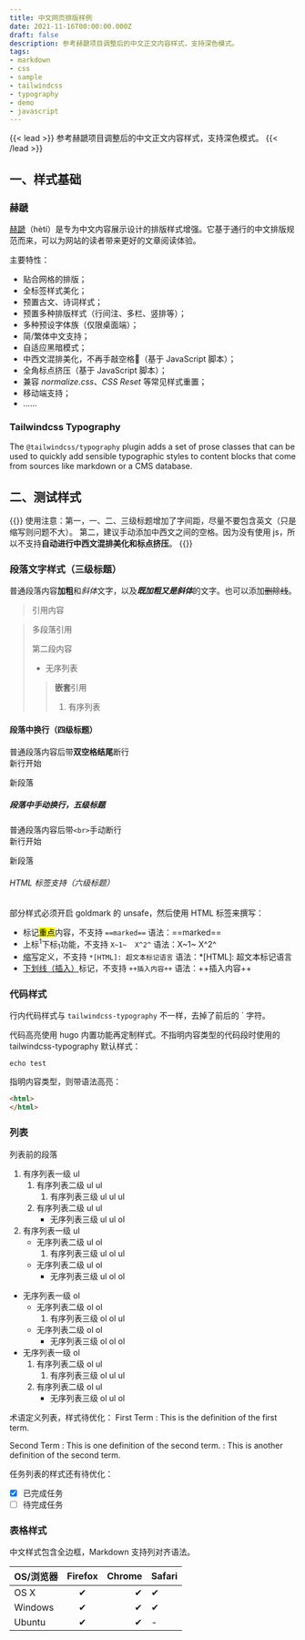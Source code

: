 ```yaml
---
title: 中文网页排版样例
date: 2021-11-16T00:00:00.000Z
draft: false
description: 参考赫蹏项目调整后的中文正文内容样式，支持深色模式。
tags: 
- markdown
- css
- sample
- tailwindcss
- typography
- demo
- javascript
---
```


{{< lead >}}
参考赫蹏项目调整后的中文正文内容样式，支持深色模式。
{{< /lead >}}

## 一、样式基础

### 赫蹏

[赫蹏](https://github.com/sivan/heti)（hètí）是专为中文内容展示设计的排版样式增强。它基于通行的中文排版规范而来，可以为网站的读者带来更好的文章阅读体验。

主要特性：
- 贴合网格的排版；
- 全标签样式美化；
- 预置古文、诗词样式；
- 预置多种排版样式（行间注、多栏、竖排等）；
- 多种预设字体族（仅限桌面端）；
- 简/繁体中文支持；
- 自适应黑暗模式；
- 中西文混排美化，不再手敲空格👏（基于 JavaScript 脚本）；
- 全角标点挤压（基于 JavaScript 脚本）；
- 兼容 *normalize.css*、*CSS Reset* 等常见样式重置；
- 移动端支持；
- ……

### Tailwindcss Typography

The `@tailwindcss/typography` plugin adds a set of prose classes that can be used to quickly add sensible typographic styles to content blocks that come from sources like markdown or a CMS database.

## 二、测试样式

{{<alert>}}
使用注意：第一，一、二、三级标题增加了字间距，尽量不要包含英文（只是缩写则问题不大）。
第二，建议手动添加中西文之间的空格。因为没有使用 js，所以不支持**自动进行中西文混排美化和标点挤压**。
{{</alert>}}

### 段落文字样式（三级标题）
普通段落内容**加粗**和*斜体*文字，以及***既加粗又是斜体***的文字。也可以添加~~删除线~~。

> 引用内容

> 多段落引用
>
> 第二段内容
> - 无序列表
>> **嵌套**引用
>> 1. 有序列表

#### 段落中换行（四级标题）
普通段落内容后带**双空格结尾**断行  
新行开始

新段落
##### 段落中手动换行，五级标题
普通段落内容后带`<br>`手动断行<br>
新行开始

新段落

###### HTML 标签支持（六级标题）
部分样式必须开启 goldmark 的 unsafe，然后使用 HTML 标签来撰写：
* 标记<mark>重点</mark>内容，不支持 `==marked==` 语法：==marked==
* 上标<sup>1</sup>下标<sub>1</sub>功能，不支持 `X~1~  X^2^` 语法：X~1~  X^2^
* <abbr title="缩略语">缩写</abbr>定义，不支持 `*[HTML]: 超文本标记语言` 语法：*[HTML]: 超文本标记语言
* <ins>下划线（插入）</ins>标记，不支持 `++插入内容++` 语法：++插入内容++

### 代码样式
行内代码样式与 `tailwindcss-typography` 不一样，去掉了前后的 ` 字符。

代码高亮使用 hugo 内置功能再定制样式。不指明内容类型的代码段时使用的 tailwindcss-typography 默认样式：
```
echo test
```

指明内容类型，则带语法高亮：

```html
<html>
</html>
```

### 列表

列表前的段落
1. 有序列表一级 ul
    1. 有序列表二级 ul ul
        1. 有序列表三级 ul ul ul
    1. 有序列表二级 ul ul
        - 无序列表三级 ul ul ol
2. 有序列表一级 ul
    - 无序列表二级 ul ol
        1. 有序列表三级 ul ol ul
    - 无序列表二级 ul ol
        - 无序列表三级 ul ol ol

- 无序列表一级 ol
    - 无序列表二级 ol ol
        1. 有序列表三级 ol ol ul
    - 无序列表二级 ol ol
        - 无序列表三级 ol ol ol
- 无序列表一级 ol
    1. 有序列表二级 ol ul
        1. 有序列表三级 ol ul ul
    1. 有序列表二级 ol ul
        - 无序列表三级 ol ul ol

术语定义列表，样式待优化：
First Term
: This is the definition of the first term.

Second Term
: This is one definition of the second term.
: This is another definition of the second term.

任务列表的样式还有待优化：
- [x] 已完成任务
- [ ] 待完成任务

### 表格样式
中文样式包含全边框，Markdown 支持列对齐语法。

| OS/浏览器 | Firefox | Chrome | Safari |
| --- | :---: | ---: | --- |
| OS X | ✔ | ✔ | ✔ |
| Windows | ✔ | ✔ | ✔ |
| Ubuntu | ✔ | ✔ | - |
